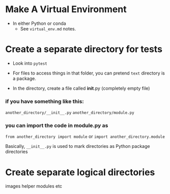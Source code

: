 # Make A Virtual Environment

- In either Python or conda
  - See `virtual_env.md` notes.

# Create a separate directory for tests

- Look into `pytest`

- For files to access things in that folder, you can pretend `text` directory is a package.
- In the directory, create a file called __init__.py (completely empty file)

### if you have something like this:
`another_directory/__init__.py`
`another_directory/module.py`

### you can import the code in module.py as
`from another_directory import module`
or
`import another_directory.module`

Basically, `__init__.py` is used to mark directories as Python package directories


# Create separate logical directories

images
helper modules
etc

